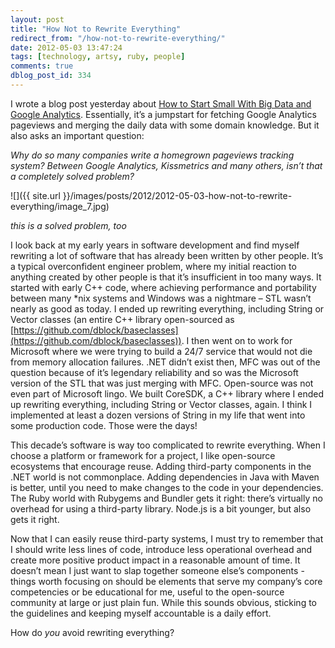 ```yaml
---
layout: post
title: "How Not to Rewrite Everything"
redirect_from: "/how-not-to-rewrite-everything/"
date: 2012-05-03 13:47:24
tags: [technology, artsy, ruby, people]
comments: true
dblog_post_id: 334
---
```

I wrote a blog post yesterday about [How to Start Small With Big Data and Google Analytics](https://artsy.github.io/blog/2012/05/01/how-to-start-small-with-big-data-and-google-analytics/). Essentially, it’s a jumpstart for fetching Google Analytics pageviews and merging the daily data with some domain knowledge. But it also asks an important question:

_Why do so many companies write a homegrown pageviews tracking system? Between Google Analytics, Kissmetrics and many others, isn’t that a completely solved problem?_

![]({{ site.url }}/images/posts/2012/2012-05-03-how-not-to-rewrite-everything/image_7.jpg)

_this is a solved problem, too_

I look back at my early years in software development and find myself rewriting a lot of software that has already been written by other people. It’s a typical overconfident engineer problem, where my initial reaction to anything created by other people is that it’s insufficient in too many ways. It started with early C++ code, where achieving performance and portability between many *nix systems and Windows was a nightmare – STL wasn’t nearly as good as today. I ended up rewriting everything, including String or Vector classes (an entire C++ library open-sourced as [https://github.com/dblock/baseclasses](https://github.com/dblock/baseclasses)). I then went on to work for Microsoft where we were trying to build a 24/7 service that would not die from memory allocation failures. .NET didn’t exist then, MFC was out of the question because of it’s legendary reliability and so was the Microsoft version of the STL that was just merging with MFC. Open-source was not even part of Microsoft lingo. We built CoreSDK, a C++ library where I ended up rewriting everything, including String or Vector classes, again. I think I implemented at least a dozen versions of String in my life that went into some production code. Those were the days!

This decade’s software is way too complicated to rewrite everything. When I choose a platform or framework for a project, I like open-source ecosystems that encourage reuse. Adding third-party components in the .NET world is not commonplace. Adding dependencies in Java with Maven is better, until you need to make changes to the code in your dependencies. The Ruby world with Rubygems and Bundler gets it right: there’s virtually no overhead for using a third-party library. Node.js is a bit younger, but also gets it right.

Now that I can easily reuse third-party systems, I must try to remember that I should write less lines of code, introduce less operational overhead and create more positive product impact in a reasonable amount of time. It doesn’t mean I just want to slap together someone else’s components - things worth focusing on should be elements that serve my company’s core competencies or be educational for me, useful to the open-source community at large or just plain fun. While this sounds obvious, sticking to the guidelines and keeping myself accountable is a daily effort.

How do _you_ avoid rewriting everything?

